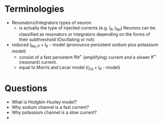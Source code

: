 
# Terminologies
- Resonators/Integrators types of neuron
	- is actually the type of injected currents (e.g. $I_{K},I_{Na}$)
Neurons can be classified as resonators or integrators depending on the forms of their subthreshold (Oscillating or not).
- reduced $I_{Na,P}+I_{K}$ - model (pronounce persistent sodium plus potassium model)
	- consist of a fast persistent $Na^+$ (amplifying) current and a slower $K^+$ (resonant) current.
	- equal to Morris and Lecar  model ($I_{Ca}+I_K$ - model)
# Questions
- What is Hodgkin-Huxley model?
- Why sodium channel is a fast current?
- Why potassium channel is a slow current?
- 